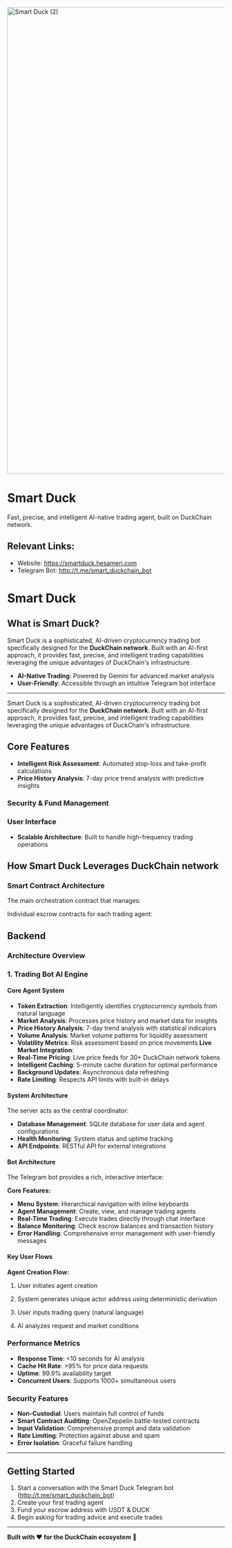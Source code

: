 <img width="1920" height="1080" alt="Smart Duck (2)" src="https://github.com/user-attachments/assets/badf1a34-43e3-4c68-a0fb-1955f243f6ab" />

# Smart Duck
Fast, precise, and intelligent AI-native trading agent, built on DuckChain network.

## Relevant Links:
- Website: https://smartduck.hesameri.com
- Telegram Bot: http://t.me/smart_duckchain_bot

# Smart Duck
## What is Smart Duck?
Smart Duck is a sophisticated, AI-driven cryptocurrency trading bot specifically designed for the **DuckChain network**. Built with an AI-first approach, it provides fast, precise, and intelligent trading capabilities leveraging the unique advantages of DuckChain's infrastructure.

- **AI-Native Trading**: Powered by Gemini for advanced market analysis
- **User-Friendly**: Accessible through an intuitive Telegram bot interface
---

Smart Duck is a sophisticated, AI-driven cryptocurrency trading bot specifically designed for the **DuckChain network**. Built with an AI-first approach, it provides fast, precise, and intelligent trading capabilities leveraging the unique advantages of DuckChain's infrastructure.
## Core Features

- **Intelligent Risk Assessment**: Automated stop-loss and take-profit calculations
- **Price History Analysis**: 7-day price trend analysis with predictive insights


### Security & Fund Management

### User Interface


- **Scalable Architecture**: Built to handle high-frequency trading operations

## How Smart Duck Leverages DuckChain network

### Smart Contract Architecture

The main orchestration contract that manages:

Individual escrow contracts for each trading agent:

## Backend
### Architecture Overview
### 1. Trading Bot AI Engine


#### Core Agent System
- **Token Extraction**: Intelligently identifies cryptocurrency symbols from natural language
- **Market Analysis**: Processes price history and market data for insights
- **Price History Analysis**: 7-day trend analysis with statistical indicators
- **Volume Analysis**: Market volume patterns for liquidity assessment
- **Volatility Metrics**: Risk assessment based on price movements
**Live Market Integration**:
- **Real-Time Pricing**: Live price feeds for 30+ DuckChain network tokens
- **Intelligent Caching**: 5-minute cache duration for optimal performance
- **Background Updates**: Asynchronous data refreshing
- **Rate Limiting**: Respects API limits with built-in delays


#### System Architecture
The server acts as the central coordinator:
- **Database Management**: SQLite database for user data and agent configurations
- **Health Monitoring**: System status and uptime tracking
- **API Endpoints**: RESTful API for external integrations

#### Bot Architecture
The Telegram bot provides a rich, interactive interface:


**Core Features:**
- **Menu System**: Hierarchical navigation with inline keyboards
- **Agent Management**: Create, view, and manage trading agents
- **Real-Time Trading**: Execute trades directly through chat interface
- **Balance Monitoring**: Check escrow balances and transaction history
- **Error Handling**: Comprehensive error management with user-friendly messages


#### Key User Flows


**Agent Creation Flow:**
1. User initiates agent creation
2. System generates unique actor address using deterministic derivation

1. User inputs trading query (natural language)
2. AI analyzes request and market conditions





### Performance Metrics
- **Response Time**: <10 seconds for AI analysis
- **Cache Hit Rate**: >95% for price data requests
- **Uptime**: 99.9% availability target
- **Concurrent Users**: Supports 1000+ simultaneous users

### Security Features
- **Non-Custodial**: Users maintain full control of funds
- **Smart Contract Auditing**: OpenZeppelin battle-tested contracts
- **Input Validation**: Comprehensive prompt and data validation
- **Rate Limiting**: Protection against abuse and spam
- **Error Isolation**: Graceful failure handling


---


## Getting Started

1. Start a conversation with the Smart Duck Telegram bot (http://t.me/smart_duckchain_bot)
2. Create your first trading agent
3. Fund your escrow address with USDT & DUCK
4. Begin asking for trading advice and execute trades

---

**Built with ❤️ for the DuckChain ecosystem** 🌊
